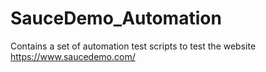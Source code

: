 # SauceDemo_Automation
Contains a set of automation test scripts to test the website https://www.saucedemo.com/
